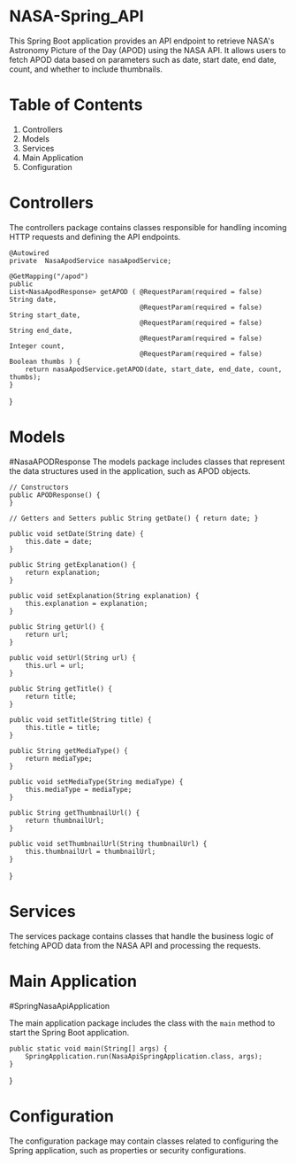 # NASA-Spring_API
This Spring Boot application provides an API endpoint to retrieve NASA's Astronomy Picture of the Day (APOD) using the NASA API. It allows users to fetch APOD data based on parameters such as date, start date, end date, count, and whether to include thumbnails.

# Table of Contents
1. Controllers
2. Models
3. Services
4. Main Application
5. Configuration

# Controllers

The controllers package contains classes responsible for handling incoming HTTP requests and defining the API endpoints.

    @Autowired
    private  NasaApodService nasaApodService;

    @GetMapping("/apod")
    public
    List<NasaApodResponse> getAPOD ( @RequestParam(required = false) String date,
                                     @RequestParam(required = false) String start_date,
                                     @RequestParam(required = false) String end_date,
                                     @RequestParam(required = false) Integer count,
                                     @RequestParam(required = false) Boolean thumbs ) {
        return nasaApodService.getAPOD(date, start_date, end_date, count, thumbs);
    }
}


# Models

#NasaAPODResponse
The models package includes classes that represent the data structures used in the application, such as APOD objects.

	// Constructors
	public APODResponse() {
	}

	// Getters and Setters public String getDate() { return date; }

	public void setDate(String date) {
		this.date = date;
	}

	public String getExplanation() {
		return explanation;
	}

	public void setExplanation(String explanation) {
		this.explanation = explanation;
	}

	public String getUrl() {
		return url;
	}

	public void setUrl(String url) {
		this.url = url;
	}

	public String getTitle() {
		return title;
	}

	public void setTitle(String title) {
		this.title = title;
	}

	public String getMediaType() {
		return mediaType;
	}

	public void setMediaType(String mediaType) {
		this.mediaType = mediaType;
	}

	public String getThumbnailUrl() {
		return thumbnailUrl;
	}

	public void setThumbnailUrl(String thumbnailUrl) {
		this.thumbnailUrl = thumbnailUrl;
	}

}


# Services

The services package contains classes that handle the business logic of fetching APOD data from the NASA API and processing the requests.

# Main Application
#SpringNasaApiApplication

The main application package includes the class with the `main` method to start the Spring Boot application.

	public static void main(String[] args) {
		SpringApplication.run(NasaApiSpringApplication.class, args);
	}

}

# Configuration

The configuration package may contain classes related to configuring the Spring application, such as properties or security configurations.
